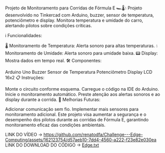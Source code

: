 

Projeto de Monitoramento para Corridas de Fórmula E 🏎️🌡️💧
Projeto desenvolvido no Tinkercad com Arduino, buzzer, sensor de temperatura, potenciômetro e display. Monitora temperatura e umidade do carro, alertando pilotos sobre condições críticas.

ℹ️ Funcionalidades:

🌡️ Monitoramento de Temperatura: Alerta sonoro para altas temperaturas.
💧 Monitoramento de Umidade: Alerta sonoro para umidade baixa.
📟 Display: Mostra dados em tempo real.
🛠️ Componentes:

Arduino Uno
Buzzer
Sensor de Temperatura
Potenciômetro
Display LCD 16x2
📋 Instruções:

Monte o circuito conforme esquema.
Carregue o código na IDE do Arduino.
Inicie o monitoramento automático.
Preste atenção aos alertas sonoros e ao display durante a corrida.
🔧 Melhorias Futuras:

Adicionar comunicação sem fio.
Implementar mais sensores para monitoramento adicional.
Este projeto visa aumentar a segurança e o desempenho dos pilotos durante as corridas de Fórmula E, garantindo monitoramento eficaz das condições ambientais.







LINK DO VÍDEO -> https://github.com/renatodfa/Challenge---Edge-Computing/assets/162123754/d57aeb10-7dd4-4560-a222-f23e82e030ea
LINK DO DOWNLOAD DO CÓDIGO ->  [Edge.txt](https://github.com/user-attachments/files/15849280/Edge.txt)

